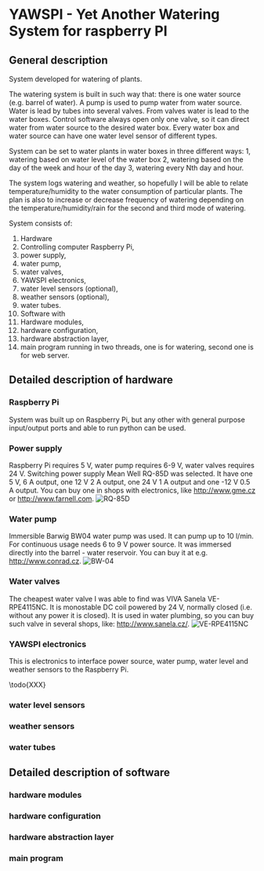 YAWSPI - Yet Another Watering System for raspberry PI
===================================================

General description
-------------------

System developed for watering of plants.

The watering system is built in such way that: there is one water source (e.g. barrel of water). A
pump is used to pump water from water source. Water is lead by tubes into several valves. From
valves water is lead to the water boxes. Control software always open only one valve, so it can
direct water from water source to the desired water box. Every water box and water source can have
one water level sensor of different types.

System can be set to water plants in water boxes in three different ways:
1, watering based on water level of the water box
2, watering based on the day of the week and hour of the day
3, watering every Nth day and hour.

The system logs watering and weather, so hopefully I will be able to relate temperature/humidity to
the water consumption of particular plants. The plan is also to increase or decrease frequency of
watering depending on the temperature/humidity/rain for the second and third mode of watering.

System consists of:
1. Hardware
  1. Controlling computer Raspberry Pi,
  2. power supply,
  3. water pump,
  4. water valves,
  5. YAWSPI electronics,
  6. water level sensors (optional),
  7. weather sensors (optional),
  8. water tubes.
2. Software with
  1. Hardware modules,
  2. hardware configuration,
  3. hardware abstraction layer,
  4. main program running in two threads, one is for watering, second one is for web server.

Detailed description of hardware
--------------------------------

### Raspberry Pi ###

System was built up on Raspberry Pi, but any other with general purpose input/output ports and able to run python can be used.

### Power supply ###

Raspberry Pi requires 5 V, water pump requires 6-9 V, water valves requires 24 V. Switching power
supply Mean Well RQ-85D was selected. It have one 5 V, 6 A output, one 12 V 2 A output, one 24 V 1 A
output and one -12 V 0.5 A output.
You can buy one in shops with electronics, like <http://www.gme.cz> or <http://www.farnell.com>.
![RQ-85D](./datasheets/power_source_Mean_Well_RQ-85D.jpg)

### Water pump ###

Immersible Barwig BW04 water pump was used. It can pump up to 10 l/min. For continuous usage needs 
6 to 9 V power source. It was immersed directly into the barrel - water reservoir.
You can buy it at e.g. <http://www.conrad.cz>.
![BW-04](./datasheets/water_pump_Barwig_BW04.jpg)

### Water valves ###

The cheapest water valve I was able to find was VIVA Sanela VE-RPE4115NC. It is monostable DC coil
powered by 24 V, normally closed (i.e. without any power it is closed). It is used in water
plumbing, so you can buy such valve in several shops, like: <http://www.sanela.cz/>.
![VE-RPE4115NC](VIVA_Sanela_VE-RPE4115NC.jpg)

### YAWSPI electronics ###

This is electronics to interface power source, water pump, water level and weather sensors to the
Raspberry Pi.

\todo{XXX}

### water level sensors ###
### weather sensors ###
### water tubes ###

Detailed description of software
--------------------------------

### hardware modules ###
### hardware configuration ###
### hardware abstraction layer ###
### main program ###
